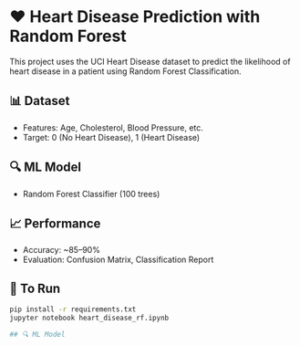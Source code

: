 # ❤️ Heart Disease Prediction with Random Forest

This project uses the UCI Heart Disease dataset to predict the likelihood of heart disease in a patient using Random Forest Classification.

## 📊 Dataset
- Features: Age, Cholesterol, Blood Pressure, etc.
- Target: 0 (No Heart Disease), 1 (Heart Disease)

## 🔍 ML Model
- Random Forest Classifier (100 trees)

## 📈 Performance
- Accuracy: ~85–90%
- Evaluation: Confusion Matrix, Classification Report

## 🚀 To Run
```bash
pip install -r requirements.txt
jupyter notebook heart_disease_rf.ipynb

## 🔍 ML Model
